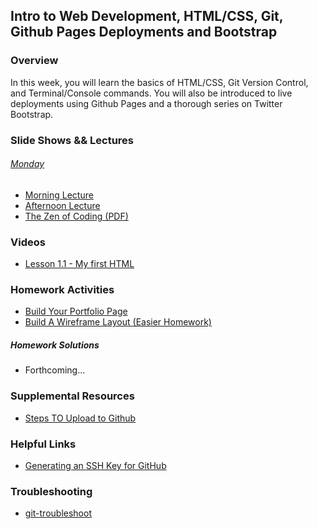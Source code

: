 ## Intro to Web Development, HTML/CSS, Git, Github Pages Deployments and Bootstrap

### Overview

In this week, you will learn the basics of HTML/CSS, Git Version Control, and Terminal/Console commands.
You will also be introduced to live deployments using Github Pages and a thorough series on Twitter Bootstrap.

### Slide Shows && Lectures

###### [Monday](01-html-git)
  * [Morning Lecture](https://www.youtube.com/edit?o=U&video_id=wTgy8g1ufdw)
  * [Afternoon Lecture](https://www.youtube.com/edit?o=U&video_id=MVj6QyIaUxs)
  * [The Zen of Coding (PDF)](01-html-git/01.1TheZenofCoding.pdf)

### Videos
  * [Lesson 1.1 - My first HTML](https://www.youtube.com/watch?v=ieb6Svbc10E)

### Homework Activities
  * [Build Your Portfolio Page](Homework/01-portfolio-html-css/recommended-homework-assignment.md)
  * [Build A Wireframe Layout (Easier Homework)](Homework/01-portfolio-html-css/easier-homework-assignment.md)

##### Homework Solutions
  * Forthcoming...

### Supplemental Resources
  * [Steps TO Upload to Github](Supplemental/StepsToUploadtoGithub.pdf)

### Helpful Links
  * [Generating an SSH Key for GitHub](https://help.github.com/articles/generating-an-ssh-key/)

### Troubleshooting
  * [git-troubleshoot](https://github.com/nielsenjared/git-troubleshoot)
